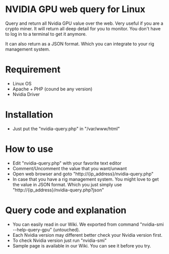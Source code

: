 # NVIDIA GPU web query for Linux
Query and return all Nvidia GPU value over the web. Very useful if you are a crypto miner. It will return all deep detail for you to monitor. You don't have to log in to a terminal to get it anymore.

It can also return as a JSON format. Which you can integrate to your rig management system.


# Requirement
- Linux OS
- Apache + PHP (cound be any version)
- Nvidia Driver


# Installation
- Just put the "nvidia-query.php" in "/var/www/html"


# How to use
- Edit "nvidia-query.php" with your favorite text editor
- Comment/Uncomment the value that you want/unwant
- Open web browser and goto "http://{ip_address}/nvidia-query.php"
- In case that you have a rig management system. You might love to get the value in JSON format. Which you just simply use "http://{ip_address}/nvidia-query.php?json"


# Query code and explanation
- You can easily read in our Wiki. We exported from command "nvidia-smi --help-query-gpu" (untouched).
- Each Nvidia version may different better check your Nvidia version first.
- To check Nvidia version just run "nvidia-smi"
- Sample page is available in our Wiki. You can see it before you try.

